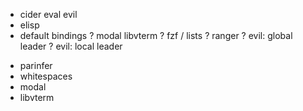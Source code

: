 - cider eval evil
- elisp
- default bindings
? modal libvterm
? fzf / lists
? ranger
? evil: global leader
? evil: local leader

+ parinfer
+ whitespaces
+ modal
+ libvterm
